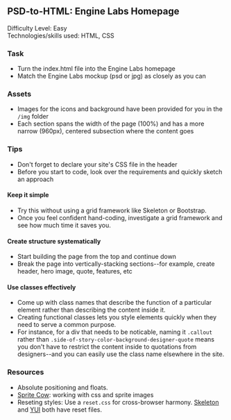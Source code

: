 ## PSD-to-HTML: Engine Labs Homepage
Difficulty Level: Easy  
Technologies/skills used: HTML, CSS  

### Task
+ Turn the index.html file into the Engine Labs homepage
+ Match the Engine Labs mockup (psd or jpg) as closely as you can

### Assets
* Images for the icons and background have been provided for you in the `/img` folder
* Each section spans the width of the page (100%) and has a more narrow (960px), centered subsection where the content goes

### Tips
* Don't forget to declare your site's CSS file in the header
* Before you start to code, look over the requirements and quickly sketch an approach

#### Keep it simple
* Try this without using a grid framework like Skeleton or Bootstrap.
* Once you feel confident hand-coding, investigate a grid framework and see how much time it saves you.

#### Create structure systematically
* Start building the page from the top and continue down
* Break the page into vertically-stacking sections--for example, create header, hero image, quote, features, etc 

#### Use classes effectively
* Come up with class names that describe the function of a particular element rather than describing the content inside it. 
* Creating functional classes lets you style elements quickly when they need to serve a common purpose.
* For instance, for a div that needs to be noticable, naming it `.callout` rather than `.side-of-story-color-background-designer-quote` means you don't have to restrict the content inside to quotations from designers--and you can easily use the class name elsewhere in the site. 

### Resources
* Absolute positioning and floats.
* [Sprite Cow](http://www.spritecow.com/): working with css and sprite images
* Reseting styles: Use a `reset.css` for cross-browser harmony. [Skeleton](http://www.getskeleton.com/) and [YUI](http://yui.yahooapis.com/3.10.1/build/cssreset/cssreset-min.css) both have reset files.


